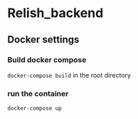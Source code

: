 # Relish_backend

## Docker settings
### Build docker compose
`docker-compose build`
in the root directory

### run the container
`docker-compose up`
